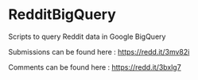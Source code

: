 # RedditBigQuery
Scripts to query Reddit data in Google BigQuery

Submissions can be found here : https://redd.it/3mv82i

Comments can be found here : https://redd.it/3bxlg7
